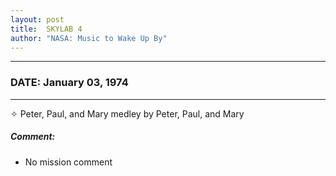 ```yaml
---
layout: post
title:  SKYLAB 4
author: "NASA: Music to Wake Up By"
---
```


----
### DATE: January 03, 1974
----
✧ Peter, Paul, and Mary medley by Peter, Paul, and Mary

##### Comment:
* No mission comment
